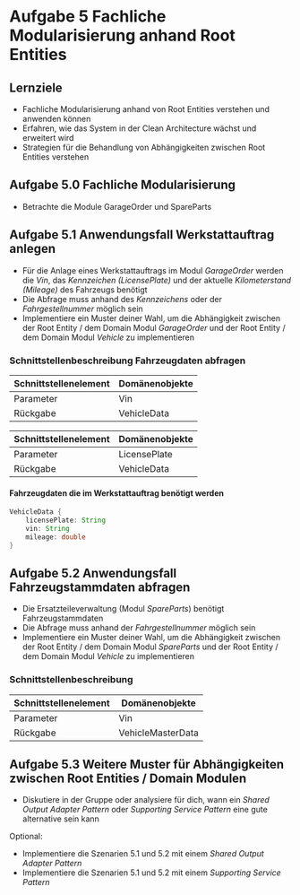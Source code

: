 # Aufgabe 5 Fachliche Modularisierung anhand Root Entities

## Lernziele

- Fachliche Modularisierung anhand von Root Entities verstehen und anwenden können
- Erfahren, wie das System in der Clean Architecture wächst und erweitert wird
- Strategien für die Behandlung von Abhängigkeiten zwischen Root Entities verstehen

## Aufgabe 5.0 Fachliche Modularisierung

- Betrachte die Module GarageOrder und SpareParts

## Aufgabe 5.1 Anwendungsfall Werkstattauftrag anlegen

- Für die Anlage eines Werkstattauftrags im Modul _GarageOrder_ werden die _Vin_, 
das _Kennzeichen (LicensePlate)_ und der aktuelle _Kilometerstand (Mileage)_ des Fahrzeugs benötigt
- Die Abfrage muss anhand des _Kennzeichens_ oder der _Fahrgestellnummer_ möglich sein
- Implementiere ein Muster deiner Wahl, um die Abhängigkeit zwischen der Root Entity / dem Domain Modul 
_GarageOrder_ und der Root Entity / dem Domain Modul  _Vehicle_ zu implementieren

### Schnittstellenbeschreibung Fahrzeugdaten abfragen

| Schnittstellenelement | Domänenobjekte |
|-----------------------|---------------|
| Parameter             | Vin           |
| Rückgabe              | VehicleData   |


| Schnittstellenelement | Domänenobjekte          |
|-----------------------|-------------------------|
| Parameter             | LicensePlate            |
| Rückgabe              | VehicleData             |

#### Fahrzeugdaten die im Werkstattauftrag benötigt werden

```java
VehicleData {
    licensePlate: String
    vin: String
    mileage: double        
}
```

## Aufgabe 5.2 Anwendungsfall Fahrzeugstammdaten abfragen

- Die Ersatzteileverwaltung (Modul _SpareParts_) benötigt Fahrzeugstammdaten
- Die Abfrage muss anhand der _Fahrgestellnummer_ möglich sein
- Implementiere ein Muster deiner Wahl, um die Abhängigkeit zwischen der Root Entity / dem Domain Modul
  _SpareParts_ und der Root Entity / dem Domain Modul _Vehicle_ zu implementieren

### Schnittstellenbeschreibung

| Schnittstellenelement | Domänenobjekte    |
|-----------------------|-------------------|
| Parameter             | Vin               |
| Rückgabe              | VehicleMasterData |

## Aufgabe 5.3 Weitere Muster für Abhängigkeiten zwischen Root Entities / Domain Modulen

- Diskutiere in der Gruppe oder analysiere für dich, wann ein _Shared Output Adapter Pattern_ oder _Supporting Service Pattern_ eine gute alternative sein kann

Optional:
- Implementiere die Szenarien 5.1 und 5.2 mit einem  _Shared Output Adapter Pattern_
- Implementiere die Szenarien 5.1 und 5.2 mit einem _Supporting Service Pattern_